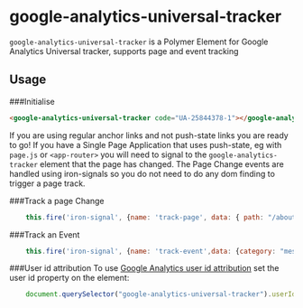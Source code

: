 google-analytics-universal-tracker
==================================

`google-analytics-universal-tracker` is a Polymer Element for Google Analytics Universal tracker, supports page and event tracking

Usage
-----
###Initialise

```html
<google-analytics-universal-tracker code="UA-25844378-1"></google-analytics-universal-tracker>
```	

If you are using regular anchor links and not push-state links you are ready to go! 
If you have a Single Page Application that uses push-state, eg with `page.js` or `<app-router>` you will need to signal to the `google-analytics-tracker` element that the page has changed. 
The Page Change events are handled using iron-signals so you do not need to do any dom finding to trigger a page track.

###Track a page Change
```javascript
    this.fire('iron-signal', {name: 'track-page', data: { path: "/about.html" } });	
```
###Track an Event
```javascript
    this.fire('iron-signal', {name: 'track-event',data: {category: "messages",action: "send_text_message",label: "group",value: 1}});
```
###User id attribution
To use [Google Analytics user id attribution](https://developers.google.com/analytics/devguides/collection/analyticsjs/user-id) set the user id property on the element:
```javascript
    document.querySelector("google-analytics-universal-tracker").userId = loggedInUserId;
```